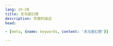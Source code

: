 ```yaml
---
lang: zh-CN  
title: 天马座幻想  
description: 页面的描述  
head:

- [meta, {name: keywords, content: '天马座幻想'}]

---
```



<MusicPlayer musicId="26584819" :lyricData="lyricData" musicSrc="https://oss-xuxin.oss-cn-beijing.aliyuncs.com/blog/music/MAKE-UP%2C%E5%B1%B1%E7%94%B0%E4%BF%A1%E5%A4%AB%20-%20%E3%83%9A%E3%82%AC%E3%82%B5%E3%82%B9%E5%B9%BB%E6%83%B3.mp3" style="margin:0 auto"></MusicPlayer>

<br>


<script>
export default {
    data() {
        return {
          lyricData: {
                "id":"26584819",
                "title":"ペガサス幻想",
                "artist":"MAKE-UP",
                "album":"聖闘士星矢",
                "cover":"https://p1.music.126.net/5To0laItcc_PXxY8WNyauQ==/4446425022736417.jpg?param=250y250",
                "lyric":"[00:00.000] 作词 : 竜真知子\n[00:01.000] 作曲 : 松泽浩明/山田信夫\n[00:02.000] 编曲 : MAKE-UP\n[00:06.400]抱きしめた 心の小宇宙(コスモ)\n[00:19.140]熱く 燃やせ 奇跡を起こせ\n[00:24.660]傷ついた ままじゃいないと\n[00:30.610]誓い合った 遥かな銀河\n[00:37.540]ペガサス幻想(ファンタジー) そうさ 夢だけは\n[00:42.420]誰も奪えない 心の翼だから\n[00:48.370]聖闘士星矢 少年はみんな\n[00:53.980]聖闘士星矢 明日の勇者 OH YEAH!\n[00:59.900]聖闘士星矢 ぺガサスのように\n[01:05.670]聖闘士星矢 今こそ はばたけ\n[01:20.920]どこまでも 輝く空に\n[01:26.830]お前だけの 星座を目指せ\n[01:32.790]その日まで 負けられないさ\n[01:38.480]命赌けて 挑んだバトル\n[01:45.610]ペガサス幻想(ファンタジー) 誰もが 夢見る\n[01:50.460]自由という 翼広げ 駆けてゆけ\n[01:56.300]聖闘士星矢 少年はみんな\n[02:02.110]聖闘士星矢 孤独な戦士 OH YEAH!\n[02:07.960]聖闘士星矢 ぺガサスのように\n[02:13.660]聖闘士星矢 今こそ はばたけ\n[02:42.070]ペガサス幻想(ファンタジー) そうさ 夢だけは\n[02:46.900]誰も奪えない 心の翼だから\n[02:55.800]聖闘士星矢 少年はみんな\n[03:01.390]聖闘士星矢 明日の勇者 OH YEAH!\n[03:07.400]聖闘士星矢 ぺガサスのように\n[03:13.040]聖闘士星矢 今こそ はばたけ\n",
                "sub_lyric":"[by:枫紫痕]\n[00:06.400]紧紧拥抱 心灵的小宇宙\n[00:19.140]炽热燃烧 唤发奇迹\n[00:24.660]不能就这样的受伤\n[00:30.610]互相发誓过的 在遥远的银河\n[00:37.540]天马座的幻想 没错 只有梦想\n[00:42.420]是谁也夺不走的 因为这是心灵的翅膀\n[00:48.370]圣斗士星矢 少年的我们\n[00:53.980]圣斗士星矢 明天的勇者 OH YEAH!\n[00:59.900]圣斗士星矢 就像天马一样\n[01:05.670]圣斗士星矢 现在就 展翅高飞吧\n[01:20.920]无论到哪里都是 闪耀的星空\n[01:26.830]向着只属于你的星座\n[01:32.790]直到那一天为止 决不能认输\n[01:38.480]赌上生命去挑战\n[01:45.610]天马座的幻想 谁都可以梦见\n[01:50.460]展开自由的翅膀 翱翔吧\n[01:56.300]圣斗士星矢 少年的我们\n[02:02.110]圣斗士星矢 孤独的战士 OH YEAH!\n[02:07.960]圣斗士星矢 就像天马一样\n[02:13.660]圣斗士星矢 现在就 展翅高飞吧\n[02:42.070]天马座的幻想 没错 只有梦想\n[02:46.900]是谁也夺不走的 因为这是心灵的翅膀\n[02:55.800]圣斗士星矢 少年的我们\n[03:01.390]圣斗士星矢 明天的勇者 OH YEAH!\n[03:07.400]圣斗士星矢 就像天马一样\n[03:13.040]圣斗士星矢 现在就 展翅高飞吧\n",
                "link":"https://music.163.com/song/media/outer/url?id=26584819",
                "served":false,
                "cached":true
            }
        }
    }
}
</script>

<Comment></Comment>
